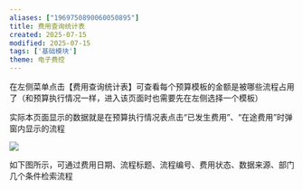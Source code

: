 ```yaml
---
aliases: ["1969750890060050895"]
title: 费用查询统计表
created: 2025-07-15
modified: 2025-07-15
tags: ['基础模块']
theme: 电子费控
---
```


在左侧菜单点击【费用查询统计表】可查看每个预算模板的金额是被哪些流程占用了（和预算执行情况一样，进入该页面时也需要先在左侧选择一个模板）

实际本页面显示的数据就是在预算执行情况表点击“已发生费用”、“在途费用”时弹窗内显示的流程

![](https://myhelpdoc.oss-cn-heyuan.aliyuncs.com/mdimages/67db96cb7b9eb2a424ee91dfbbafdd75.jpg)

如下图所示，可通过费用日期、流程标题、流程编号、费用状态、数据来源、部门几个条件检索流程

